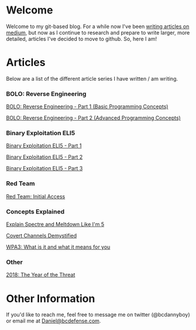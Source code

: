 # Welcome

Welcome to my git-based blog. For a while now I've been [writing articles on medium](https://medium.com/@danielabloom), but now as I continue to research and prepare to write larger, more detailed, articles I've decided to move to github. So, here I am!

# Articles

Below are a list of the different article series I have written / am writing.

### BOLO: Reverse Engineering 
[BOLO: Reverse Engineering - Part 1 (Basic Programming Concepts)](https://medium.com/bugbountywriteup/bolo-reverse-engineering-part-1-basic-programming-concepts-f88b233c63b7)

[BOLO: Reverse Engineering - Part 2 (Advanced Programming Concepts)](https://medium.com/@danielabloom/bolo-reverse-engineering-part-2-advanced-programming-concepts-b4e292b2f3e)

### Binary Exploitation ELI5
[Binary Exploitation ELI5 - Part 1](https://hackernoon.com/binary-exploitation-eli5-part-1-9bc23855a3d8)

[Binary Exploitation ELI5 - Part 2](https://medium.com/@danielabloom/binary-exploitation-eli5-part-2-8fd71bf214b9)

[Binary Exploitation ELI5 - Part 3](https://medium.com/@danielabloom/binary-exploitation-eli5-part-3-d1872eef71b3)

### Red Team
[Red Team: Initial Access](https://medium.com/@danielabloom/red-team-initial-access-2cec2ed47d83)

### Concepts Explained
[Explain Spectre and Meltdown Like I'm 5](https://hackernoon.com/explain-spectre-and-meltdown-like-im-5-494a6ba61061)

[Covert Channels Demystified](https://medium.com/@danielabloom/covert-channels-demystified-4b1f406a76e3)

[WPA3: What is it and what it means for you](https://medium.com/@danielabloom/wpa3-what-is-it-and-what-it-means-for-you-fa3dea2fe567)

### Other
[2018: The Year of the Threat](https://medium.com/@danielabloom/2018-the-year-of-the-threat-58ad7090c21a)

# Other Information

If you'd like to reach me, feel free to message me on twitter (@bcdannyboy) or email me at Daniel@bcdefense.com.

